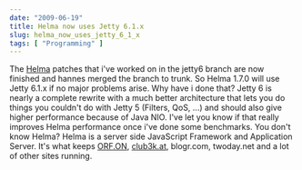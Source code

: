```yaml
---
date: "2009-06-19"
title: Helma now uses Jetty 6.1.x
slug: helma_now_uses_jetty_6_1_x
tags: [ "Programming" ]
---
```


The [Helma](http://www.helma.org/) patches that i've worked on in the jetty6 branch are now finished and hannes merged the branch to trunk. So Helma 1.7.0 will use Jetty 6.1.x if no major problems arise. 
Why have i done that? Jetty 6 is nearly a complete rewrite with a much better architecture that lets you do things you couldn't do with Jetty 5 (Filters, QoS, ...) and should also give higher performance because of Java NIO. I've let you know if that really improves Helma performance once i've done some benchmarks. 
You don't know Helma? Helma is a server side JavaScript Framework and Application Server. It's what keeps [ORF.ON](http://orf.at/), [club3k.at](http://club3k.at/), blogr.com, twoday.net and a lot of other sites running.
